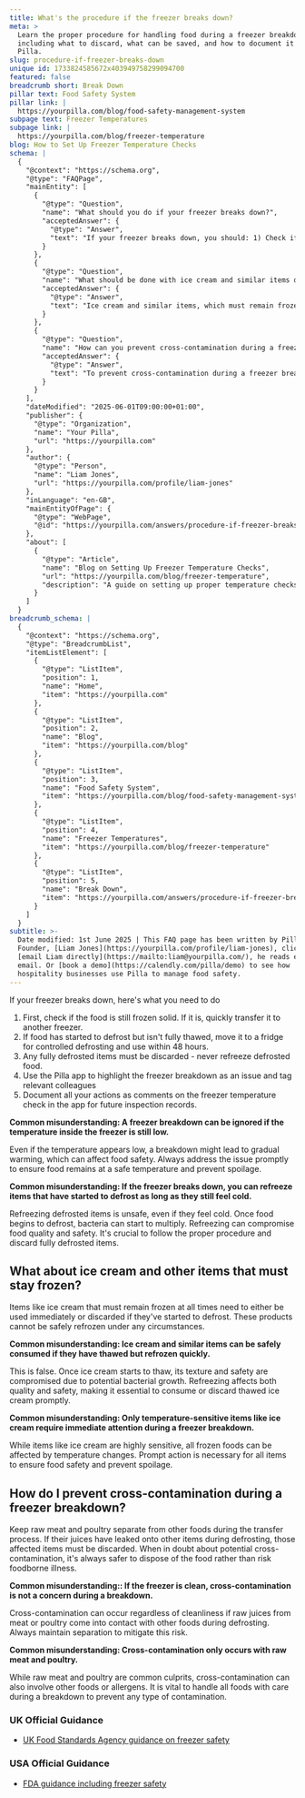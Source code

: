 ```yaml
---
title: What's the procedure if the freezer breaks down?
meta: >
  Learn the proper procedure for handling food during a freezer breakdown,
  including what to discard, what can be saved, and how to document it all in
  Pilla.
slug: procedure-if-freezer-breaks-down
unique id: 1733824585672x403949758299094700
featured: false
breadcrumb short: Break Down
pillar text: Food Safety System
pillar link: |
  https://yourpilla.com/blog/food-safety-management-system
subpage text: Freezer Temperatures
subpage link: |
  https://yourpilla.com/blog/freezer-temperature
blog: How to Set Up Freezer Temperature Checks
schema: |
  {
    "@context": "https://schema.org",
    "@type": "FAQPage",
    "mainEntity": [
      {
        "@type": "Question",
        "name": "What should you do if your freezer breaks down?",
        "acceptedAnswer": {
          "@type": "Answer",
          "text": "If your freezer breaks down, you should: 1) Check if the food inside is still frozen solid. If yes, quickly transfer it to another freezer. 2) If the food has started to defrost but isn't completely thawed, move it to a fridge to carefully defrost and use within 48 hours. 3) Discard any fully defrosted items as refreezing them is unsafe. Additionally, use the Pilla app to document the issue and actions taken for future inspection records."
        }
      },
      {
        "@type": "Question",
        "name": "What should be done with ice cream and similar items during a freezer breakdown?",
        "acceptedAnswer": {
          "@type": "Answer",
          "text": "Ice cream and similar items, which must remain frozen, should either be consumed immediately or discarded if they've started to defrost. These items cannot be safely refrozen because thawing affects their texture and safety due to bacteria."
        }
      },
      {
        "@type": "Question",
        "name": "How can you prevent cross-contamination during a freezer breakdown?",
        "acceptedAnswer": {
          "@type": "Answer",
          "text": "To prevent cross-contamination during a freezer breakdown, keep raw meat and poultry separate from other foods. If juices from these items have leaked onto other items during defrosting, those affected items must be discarded to prevent the risk of foodborne illness."
        }
      }
    ],
    "dateModified": "2025-06-01T09:00:00+01:00",
    "publisher": {
      "@type": "Organization",
      "name": "Your Pilla",
      "url": "https://yourpilla.com"
    },
    "author": {
      "@type": "Person",
      "name": "Liam Jones",
      "url": "https://yourpilla.com/profile/liam-jones"
    },
    "inLanguage": "en-GB",
    "mainEntityOfPage": {
      "@type": "WebPage",
      "@id": "https://yourpilla.com/answers/procedure-if-freezer-breaks-down"
    },
    "about": [
      {
        "@type": "Article",
        "name": "Blog on Setting Up Freezer Temperature Checks",
        "url": "https://yourpilla.com/blog/freezer-temperature",
        "description": "A guide on setting up proper temperature checks for freezers to ensure optimal operation and food safety."
      }
    ]
  }
breadcrumb_schema: |
  {
    "@context": "https://schema.org",
    "@type": "BreadcrumbList",
    "itemListElement": [
      {
        "@type": "ListItem",
        "position": 1,
        "name": "Home",
        "item": "https://yourpilla.com"
      },
      {
        "@type": "ListItem",
        "position": 2,
        "name": "Blog",
        "item": "https://yourpilla.com/blog"
      },
      {
        "@type": "ListItem",
        "position": 3,
        "name": "Food Safety System",
        "item": "https://yourpilla.com/blog/food-safety-management-system"
      },
      {
        "@type": "ListItem",
        "position": 4,
        "name": "Freezer Temperatures",
        "item": "https://yourpilla.com/blog/freezer-temperature"
      },
      {
        "@type": "ListItem",
        "position": 5,
        "name": "Break Down",
        "item": "https://yourpilla.com/answers/procedure-if-freezer-breaks-down"
      }
    ]
  }
subtitle: >-
  Date modified: 1st June 2025 | This FAQ page has been written by Pilla
  Founder, [Liam Jones](https://yourpilla.com/profile/liam-jones), click to
  [email Liam directly](https://mailto:liam@yourpilla.com/), he reads every
  email. Or [book a demo](https://calendly.com/pilla/demo) to see how
  hospitality businesses use Pilla to manage food safety.
---
```

If your freezer breaks down, here's what you need to do

1.  First, check if the food is still frozen solid. If it is, quickly transfer it to another freezer.
2.  If food has started to defrost but isn't fully thawed, move it to a fridge for controlled defrosting and use within 48 hours.
3.  Any fully defrosted items must be discarded - never refreeze defrosted food.
4.  Use the Pilla app to highlight the freezer breakdown as an issue and tag relevant colleagues
5.  Document all your actions as comments on the freezer temperature check in the app for future inspection records.

**Common misunderstanding: A freezer breakdown can be ignored if the temperature inside the freezer is still low.**

Even if the temperature appears low, a breakdown might lead to gradual warming, which can affect food safety. Always address the issue promptly to ensure food remains at a safe temperature and prevent spoilage.

**Common misunderstanding: If the freezer breaks down, you can refreeze items that have started to defrost as long as they still feel cold.**

Refreezing defrosted items is unsafe, even if they feel cold. Once food begins to defrost, bacteria can start to multiply. Refreezing can compromise food quality and safety. It's crucial to follow the proper procedure and discard fully defrosted items.

## What about ice cream and other items that must stay frozen?

Items like ice cream that must remain frozen at all times need to either be used immediately or discarded if they've started to defrost. These products cannot be safely refrozen under any circumstances.

**Common misunderstanding: Ice cream and similar items can be safely consumed if they have thawed but refrozen quickly.**

This is false. Once ice cream starts to thaw, its texture and safety are compromised due to potential bacterial growth. Refreezing affects both quality and safety, making it essential to consume or discard thawed ice cream promptly.

**Common misunderstanding: Only temperature-sensitive items like ice cream require immediate attention during a freezer breakdown.**

While items like ice cream are highly sensitive, all frozen foods can be affected by temperature changes. Prompt action is necessary for all items to ensure food safety and prevent spoilage.

## How do I prevent cross-contamination during a freezer breakdown?

Keep raw meat and poultry separate from other foods during the transfer process. If their juices have leaked onto other items during defrosting, those affected items must be discarded. When in doubt about potential cross-contamination, it's always safer to dispose of the food rather than risk foodborne illness.

**Common misunderstanding:: If the freezer is clean, cross-contamination is not a concern during a breakdown.**

Cross-contamination can occur regardless of cleanliness if raw juices from meat or poultry come into contact with other foods during defrosting. Always maintain separation to mitigate this risk.

**Common misunderstanding: Cross-contamination only occurs with raw meat and poultry.**

While raw meat and poultry are common culprits, cross-contamination can also involve other foods or allergens. It is vital to handle all foods with care during a breakdown to prevent any type of contamination.

### UK Official Guidance

-   [UK Food Standards Agency guidance on freezer safety](https://www.food.gov.uk/safety-hygiene/how-to-chill-freeze-and-defrost-food-safely)

### USA Official Guidance

-   [FDA guidance including freezer safety](https://www.fda.gov/consumers/consumer-updates/are-you-storing-food-safely)
